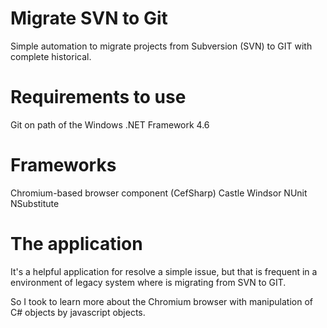 # Migrate SVN to Git

Simple automation to migrate projects from Subversion (SVN) to GIT with complete historical.

# Requirements to use

Git on path of the Windows
.NET Framework 4.6

# Frameworks

Chromium-based browser component  (CefSharp)
Castle Windsor
NUnit
NSubstitute

# The application

It's a helpful application for resolve a simple issue, but that is frequent in a environment of legacy system where is migrating from SVN to GIT.

So I took to learn more about the Chromium browser with manipulation of C# objects by javascript objects.
